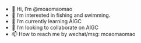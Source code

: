 - 👋 Hi, I’m @moaomaomao
- 👀 I’m interested in fishing and swimming.
- 🌱 I’m currently learning AIGC
- 💞️ I’m looking to collaborate on AIGC
- 📫 How to reach me by wechat/msg: moaomaomao 

<!---
moaomaomao/moaomaomao is a ✨ special ✨ repository because its `README.md` (this file) appears on your GitHub profile.
You can click the Preview link to take a look at your changes.
--->
